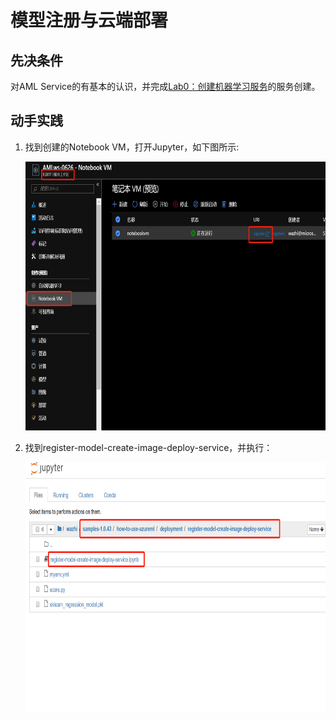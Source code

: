 # 模型注册与云端部署


## 先决条件
对AML Service的有基本的认识，并完成[Lab0：创建机器学习服务](https://docs.microsoft.com/zh-cn/azure/machine-learning/service/quickstart-run-cloud-notebook)的服务创建。  

## 动手实践
1. 找到创建的Notebook VM，打开Jupyter，如下图所示:
   
   <img width="500" height="430" src="./images/lab1-1.png"/>
2. 找到register-model-create-image-deploy-service，并执行：
   
   <img width="500" height="400" src="./images/lab3-2.png"/>

